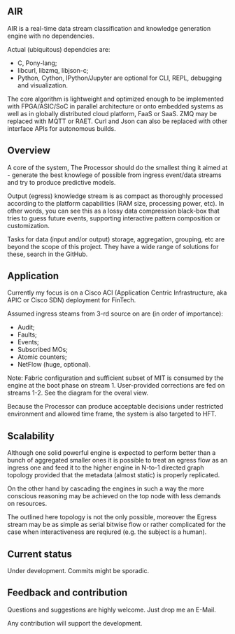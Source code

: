 AIR
---

AIR is a real-time data stream classification and knowledge generation engine with no dependencies.

Actual (ubiquitous) dependcies are:
- C, Pony-lang;
- libcurl, libzmq, libjson-c;
- Python, Cython, IPython/Jupyter are optional for CLI, REPL, debugging and visualization.

The core algorithm is lightweight and optimized enough to be implemented with FPGA/ASIC/SoC in parallel architecture or onto embedded systems as well as in globally distributed cloud platform, FaaS or SaaS.
ZMQ may be replaced with MQTT or RAET. Curl and Json can also be replaced with other interface APIs for autonomous builds.

Overview
--------

A core of the system, The Processor should do the smallest thing it aimed at - generate the best knowlege of possible from ingress event/data streams and try to produce predictive models.

Output (egress) knowledge stream is as compact as thoroughly processed according to the platform capabilities (RAM size, processing power, etc). In other words, you can see this as a lossy data compression black-box that tries to guess future events, supporting interactive pattern composition or customization.

Tasks for data (input and/or output) storage, aggregation, grouping, etc are beyond the scope of this project. They have a wide range of solutions for these, search in the GitHub.

Application
-----------

Currently my focus is on a Cisco ACI (Application Centric Infrastructure, aka APIC or Cisco SDN) deployment for FinTech.

Assumed ingress steams from 3-rd source on are (in order of importance):
- Audit;
- Faults;
- Events;
- Subscribed MOs;
- Atomic counters;
- NetFlow (huge, optional).

Note:
  Fabric configuration and sufficient subset of MIT is consumed by the engine at the boot phase on stream 1. User-provided corrections are fed on streams 1-2. See the diagram for the overal view.
  
Because the Processor can produce acceptable decisions under restricted environment and allowed time frame, the system is also targeted to HFT.

Scalability
-----------

Although one solid powerful engine is expected to perform better than a bunch of aggregated smaller ones it is possible to treat an egress flow as an ingress one and feed it to the higher engine in N-to-1 directed graph topology provided that the metadata (almost static) is properly replicated.

On the other hand by cascading the engines in such a way the more conscious reasoning may be achieved on the top node with less demands on resources.

The outlined here topology is not the only possible, moreover the Egress stream may be as simple as serial bitwise flow or rather complicated for the case when interactiveness are reqiured (e.g. the subject is a human).

Current status
--------------

Under development.
Commits might be sporadic.

Feedback and contribution
-------------------------

Questions and suggestions are highly welcome. Just drop me an E-Mail.

Any contribution will support the development.
